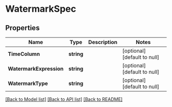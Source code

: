 # WatermarkSpec

## Properties
Name | Type | Description | Notes
------------ | ------------- | ------------- | -------------
**TimeColumn** | **string** |  | [optional] [default to null]
**WatermarkExpression** | **string** |  | [optional] [default to null]
**WatermarkType** | **string** |  | [optional] [default to null]

[[Back to Model list]](../README.md#documentation-for-models) [[Back to API list]](../README.md#documentation-for-api-endpoints) [[Back to README]](../README.md)


